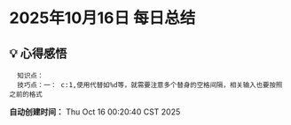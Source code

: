 # 2025年10月16日 每日总结


## 💡 心得感悟
      知识点：
      技巧点：一： c:1,使用代替如%d等，就需要注意多个替身的空格间隔，相关输入也要按照之前的格式



**自动创建时间：** Thu Oct 16 00:20:40 CST 2025
